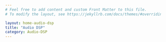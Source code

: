 ```yaml
---
# Feel free to add content and custom Front Matter to this file.
# To modify the layout, see https://jekyllrb.com/docs/themes/#overriding-theme-defaults

layout: home-audio-dsp
title: "Audio DSP"
category: Audio-DSP
---
```

